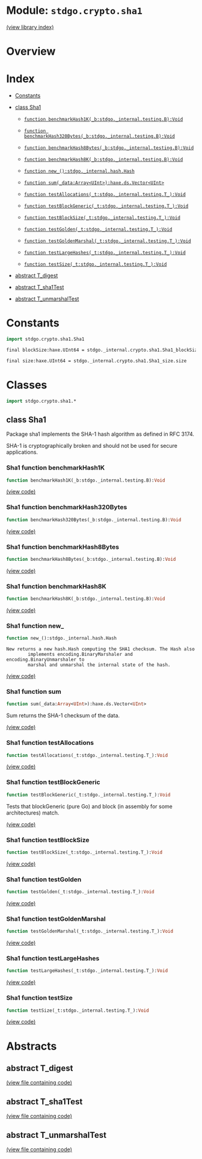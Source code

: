 # Module: `stdgo.crypto.sha1`

[(view library index)](../../stdgo.md)


# Overview


# Index


- [Constants](<#constants>)

- [class Sha1](<#class-sha1>)

  - [`function benchmarkHash1K(_b:stdgo._internal.testing.B):Void`](<#sha1-function-benchmarkhash1k>)

  - [`function benchmarkHash320Bytes(_b:stdgo._internal.testing.B):Void`](<#sha1-function-benchmarkhash320bytes>)

  - [`function benchmarkHash8Bytes(_b:stdgo._internal.testing.B):Void`](<#sha1-function-benchmarkhash8bytes>)

  - [`function benchmarkHash8K(_b:stdgo._internal.testing.B):Void`](<#sha1-function-benchmarkhash8k>)

  - [`function new_():stdgo._internal.hash.Hash`](<#sha1-function-new_>)

  - [`function sum(_data:Array<UInt>):haxe.ds.Vector<UInt>`](<#sha1-function-sum>)

  - [`function testAllocations(_t:stdgo._internal.testing.T_):Void`](<#sha1-function-testallocations>)

  - [`function testBlockGeneric(_t:stdgo._internal.testing.T_):Void`](<#sha1-function-testblockgeneric>)

  - [`function testBlockSize(_t:stdgo._internal.testing.T_):Void`](<#sha1-function-testblocksize>)

  - [`function testGolden(_t:stdgo._internal.testing.T_):Void`](<#sha1-function-testgolden>)

  - [`function testGoldenMarshal(_t:stdgo._internal.testing.T_):Void`](<#sha1-function-testgoldenmarshal>)

  - [`function testLargeHashes(_t:stdgo._internal.testing.T_):Void`](<#sha1-function-testlargehashes>)

  - [`function testSize(_t:stdgo._internal.testing.T_):Void`](<#sha1-function-testsize>)

- [abstract T\_digest](<#abstract-t_digest>)

- [abstract T\_sha1Test](<#abstract-t_sha1test>)

- [abstract T\_unmarshalTest](<#abstract-t_unmarshaltest>)

# Constants


```haxe
import stdgo.crypto.sha1.Sha1
```


```haxe
final blockSize:haxe.UInt64 = stdgo._internal.crypto.sha1.Sha1_blockSize.blockSize
```


```haxe
final size:haxe.UInt64 = stdgo._internal.crypto.sha1.Sha1_size.size
```


# Classes


```haxe
import stdgo.crypto.sha1.*
```


## class Sha1



Package sha1 implements the SHA\-1 hash algorithm as defined in RFC 3174.  


SHA\-1 is cryptographically broken and should not be used for secure
applications.  

### Sha1 function benchmarkHash1K


```haxe
function benchmarkHash1K(_b:stdgo._internal.testing.B):Void
```


[\(view code\)](<./Sha1.hx#L167>)


### Sha1 function benchmarkHash320Bytes


```haxe
function benchmarkHash320Bytes(_b:stdgo._internal.testing.B):Void
```


[\(view code\)](<./Sha1.hx#L164>)


### Sha1 function benchmarkHash8Bytes


```haxe
function benchmarkHash8Bytes(_b:stdgo._internal.testing.B):Void
```


[\(view code\)](<./Sha1.hx#L161>)


### Sha1 function benchmarkHash8K


```haxe
function benchmarkHash8K(_b:stdgo._internal.testing.B):Void
```


[\(view code\)](<./Sha1.hx#L170>)


### Sha1 function new\_


```haxe
function new_():stdgo._internal.hash.Hash
```


```
New returns a new hash.Hash computing the SHA1 checksum. The Hash also
        implements encoding.BinaryMarshaler and encoding.BinaryUnmarshaler to
        marshal and unmarshal the internal state of the hash.
```
[\(view code\)](<./Sha1.hx#L127>)


### Sha1 function sum


```haxe
function sum(_data:Array<UInt>):haxe.ds.Vector<UInt>
```



Sum returns the SHA\-1 checksum of the data.  

[\(view code\)](<./Sha1.hx#L133>)


### Sha1 function testAllocations


```haxe
function testAllocations(_t:stdgo._internal.testing.T_):Void
```


[\(view code\)](<./Sha1.hx#L158>)


### Sha1 function testBlockGeneric


```haxe
function testBlockGeneric(_t:stdgo._internal.testing.T_):Void
```



Tests that blockGeneric \(pure Go\) and block \(in assembly for some architectures\) match.  

[\(view code\)](<./Sha1.hx#L152>)


### Sha1 function testBlockSize


```haxe
function testBlockSize(_t:stdgo._internal.testing.T_):Void
```


[\(view code\)](<./Sha1.hx#L146>)


### Sha1 function testGolden


```haxe
function testGolden(_t:stdgo._internal.testing.T_):Void
```


[\(view code\)](<./Sha1.hx#L137>)


### Sha1 function testGoldenMarshal


```haxe
function testGoldenMarshal(_t:stdgo._internal.testing.T_):Void
```


[\(view code\)](<./Sha1.hx#L140>)


### Sha1 function testLargeHashes


```haxe
function testLargeHashes(_t:stdgo._internal.testing.T_):Void
```


[\(view code\)](<./Sha1.hx#L155>)


### Sha1 function testSize


```haxe
function testSize(_t:stdgo._internal.testing.T_):Void
```


[\(view code\)](<./Sha1.hx#L143>)


# Abstracts


## abstract T\_digest


[\(view file containing code\)](<./Sha1.hx>)


## abstract T\_sha1Test


[\(view file containing code\)](<./Sha1.hx>)


## abstract T\_unmarshalTest


[\(view file containing code\)](<./Sha1.hx>)



